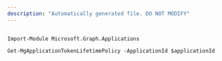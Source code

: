 ```yaml
---
description: "Automatically generated file. DO NOT MODIFY"
---
```


```powershellv1

Import-Module Microsoft.Graph.Applications

Get-MgApplicationTokenLifetimePolicy -ApplicationId $applicationId

```